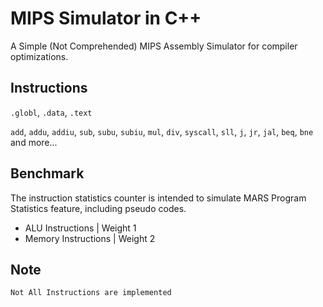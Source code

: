 # MIPS Simulator in C++
A Simple (Not Comprehended) MIPS Assembly Simulator for compiler optimizations.

## Instructions
`.globl`, `.data`, `.text`

`add`, `addu`, `addiu`, `sub`, `subu`, `subiu`, `mul`, `div`, `syscall`, `sll`, `j`, `jr`, `jal`, `beq`, `bne` and more...

## Benchmark
The instruction statistics counter is intended to simulate MARS Program Statistics feature, including pseudo codes.
* ALU Instructions    | Weight 1
* Memory Instructions | Weight 2

## Note
`Not All Instructions are implemented`
